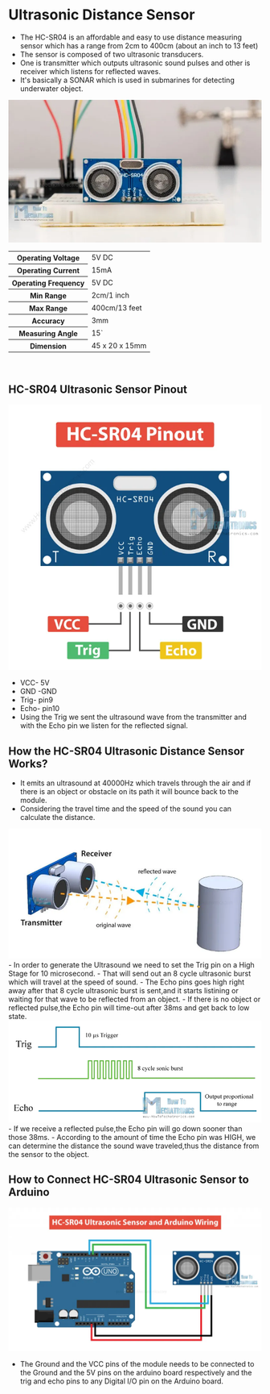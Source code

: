 # Ultrasonic Distance Sensor
- The HC-SR04 is an affordable and easy to use distance measuring sensor which has a range from 2cm to 400cm (about an inch to 13 feet)
- The sensor is composed of two ultrasonic transducers.
- One is transmitter which outputs ultrasonic sound pulses and other is receiver which listens for reflected waves.
- It's basically a SONAR which is used in submarines for detecting underwater object.
<img src="IMG\HC-SR04-Ultrasonic-Sensor-Arduino-Tutorial-768x432.png">
<br>
<table>
<tr>
<th>Operating Voltage</th>
<td>5V DC</td>
</tr>
<tr>
<th>Operating Current</th>
<td>15mA</td>
</tr>
<tr>
<th>Operating Frequency</th>
<td>5V DC</td>
</tr>
<tr>
<th>Min Range</th>
<td>2cm/1 inch</td>
</tr>
<tr>
<th>Max Range</th>
<td>400cm/13 feet</td>
</tr>
<tr>
<th>Accuracy</th>
<td>3mm</td>
</tr>
<tr>
<th>Measuring Angle</th>
<td>15`</td>
</tr>
<tr>
<th>Dimension</th>
<td>45 x 20 x 15mm</td>
</tr>
</table>
<br>
 
## HC-SR04 Ultrasonic Sensor Pinout
<img src="IMG\HC-SR04-Ultrasonic-Sensor-Pinout.png">

- VCC- 5V
- GND -GND
- Trig- pin9
- Echo- pin10
- Using the Trig we sent the ultrasound wave from the transmitter and with the Echo pin we listen for the reflected signal.
## How the HC-SR04 Ultrasonic Distance Sensor Works?
- It emits an ultrasound at 40000Hz which travels through the air and if there is an object or obstacle on its path it will bounce back to the module.
- Considering the travel time and the speed of the sound you can calculate the distance.
<img src="IMG\How-Ultrasonic-Sensor-Working-Principle-Explained-768x394.png">
- In order to generate the Ultrasound we need to set the Trig pin on a High Stage for 10 microsecond.
- That will send out an 8 cycle ultrasonic burst which will travel at the speed of sound.
- The Echo pins goes high right away after that 8 cycle ultrasonic burst is sent,and it starts listining or waiting for that wave to be reflected from an object.
- If there is no object or reflected pulse,the Echo pin will time-out after 38ms and get back to low state.
<img src="IMG\Ultrasonic-Sensor-Diagram.png">
- If we receive a reflected pulse,the Echo pin will go down sooner than those 38ms.
- According to the amount of time the Echo pin was HIGH, we can determine the distance the sound wave traveled,thus the distance from the sensor to the object.

## How to Connect HC-SR04 Ultrasonic Sensor to Arduino
<img src="IMG\HC-SR04-Ultrasonic-Sensor-Arduino-Connection-Wiring-1024x580.png">

- The Ground and the VCC pins of the module needs to be connected to the Ground and the 5V pins on the arduino board respectively and the trig and echo pins to any Digital I/O pin on the Arduino board.